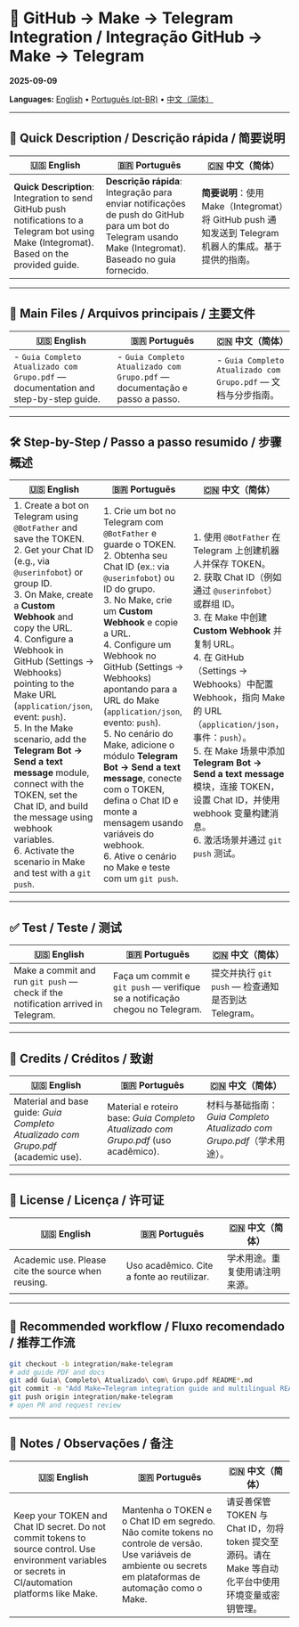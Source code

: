# 🔗 GitHub → Make → Telegram Integration / Integração GitHub → Make → Telegram
**2025-09-09**

**Languages:** [English](README.md) • [Português (pt-BR)](README.pt-BR.md) • [中文（简体）](README.zh-CN.md)

---

## 📌 Quick Description / Descrição rápida / 简要说明

| 🇺🇸 English | 🇧🇷 Português | 🇨🇳 中文（简体） |
|---|---|---|
| **Quick Description**: Integration to send GitHub push notifications to a Telegram bot using Make (Integromat). Based on the provided guide. | **Descrição rápida**: Integração para enviar notificações de push do GitHub para um bot do Telegram usando Make (Integromat). Baseado no guia fornecido. | **简要说明**：使用 Make（Integromat）将 GitHub push 通知发送到 Telegram 机器人的集成。基于提供的指南。 |

---

## 📂 Main Files / Arquivos principais / 主要文件

| 🇺🇸 English | 🇧🇷 Português | 🇨🇳 中文（简体） |
|---|---|---|
| - `Guia Completo Atualizado com Grupo.pdf` — documentation and step-by-step guide. | - `Guia Completo Atualizado com Grupo.pdf` — documentação e passo a passo. | - `Guia Completo Atualizado com Grupo.pdf` — 文档与分步指南。 |

---

## 🛠️ Step-by-Step / Passo a passo resumido / 步骤概述

| 🇺🇸 English | 🇧🇷 Português | 🇨🇳 中文（简体） |
|---|---|---|
| 1. Create a bot on Telegram using `@BotFather` and save the TOKEN.<br>2. Get your Chat ID (e.g., via `@userinfobot`) or group ID.<br>3. On Make, create a **Custom Webhook** and copy the URL.<br>4. Configure a Webhook in GitHub (Settings → Webhooks) pointing to the Make URL (`application/json`, event: `push`).<br>5. In the Make scenario, add the **Telegram Bot → Send a text message** module, connect with the TOKEN, set the Chat ID, and build the message using webhook variables.<br>6. Activate the scenario in Make and test with a `git push`. | 1. Crie um bot no Telegram com `@BotFather` e guarde o TOKEN.<br>2. Obtenha seu Chat ID (ex.: via `@userinfobot`) ou ID do grupo.<br>3. No Make, crie um **Custom Webhook** e copie a URL.<br>4. Configure um Webhook no GitHub (Settings → Webhooks) apontando para a URL do Make (`application/json`, evento: `push`).<br>5. No cenário do Make, adicione o módulo **Telegram Bot → Send a text message**, conecte com o TOKEN, defina o Chat ID e monte a mensagem usando variáveis do webhook.<br>6. Ative o cenário no Make e teste com um `git push`. | 1. 使用 `@BotFather` 在 Telegram 上创建机器人并保存 TOKEN。<br>2. 获取 Chat ID（例如通过 `@userinfobot`）或群组 ID。<br>3. 在 Make 中创建 **Custom Webhook** 并复制 URL。<br>4. 在 GitHub（Settings → Webhooks）中配置 Webhook，指向 Make 的 URL（`application/json`，事件：`push`）。<br>5. 在 Make 场景中添加 **Telegram Bot → Send a text message** 模块，连接 TOKEN，设置 Chat ID，并使用 webhook 变量构建消息。<br>6. 激活场景并通过 `git push` 测试。 |

---

## ✅ Test / Teste / 测试

| 🇺🇸 English | 🇧🇷 Português | 🇨🇳 中文（简体） |
|---|---|---|
| Make a commit and run `git push` — check if the notification arrived in Telegram. | Faça um commit e `git push` — verifique se a notificação chegou no Telegram. | 提交并执行 `git push` — 检查通知是否到达 Telegram。 |

---

## 🙌 Credits / Créditos / 致谢

| 🇺🇸 English | 🇧🇷 Português | 🇨🇳 中文（简体） |
|---|---|---|
| Material and base guide: *Guia Completo Atualizado com Grupo.pdf* (academic use). | Material e roteiro base: *Guia Completo Atualizado com Grupo.pdf* (uso acadêmico). | 材料与基础指南：*Guia Completo Atualizado com Grupo.pdf*（学术用途）。 |

---

## 📜 License / Licença / 许可证

| 🇺🇸 English | 🇧🇷 Português | 🇨🇳 中文（简体） |
|---|---|---|
| Academic use. Please cite the source when reusing. | Uso acadêmico. Cite a fonte ao reutilizar. | 学术用途。重复使用请注明来源。 |

---

## 🔁 Recommended workflow / Fluxo recomendado / 推荐工作流

```bash
git checkout -b integration/make-telegram
# add guide PDF and docs
git add Guia\ Completo\ Atualizado\ com\ Grupo.pdf README*.md
git commit -m "Add Make→Telegram integration guide and multilingual READMEs"
git push origin integration/make-telegram
# open PR and request review
```

---

## 📝 Notes / Observações / 备注

| 🇺🇸 English | 🇧🇷 Português | 🇨🇳 中文（简体） |
|---|---|---|
| Keep your TOKEN and Chat ID secret. Do not commit tokens to source control. Use environment variables or secrets in CI/automation platforms like Make. | Mantenha o TOKEN e o Chat ID em segredo. Não comite tokens no controle de versão. Use variáveis de ambiente ou secrets em plataformas de automação como o Make. | 请妥善保管 TOKEN 与 Chat ID，勿将 token 提交至源码。请在 Make 等自动化平台中使用环境变量或密钥管理。 |
